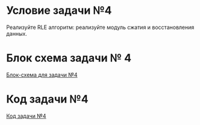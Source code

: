# Условие задачи №4

Реализуйте RLE алгоритм: реализуйте модуль сжатия и восстановления данных.

# Блок схема задачи № 4

[Блок-схема для задачи №4](diagramTask4.drawio.png)

# Код задачи №4

[Код задачи №4](Task4.py)